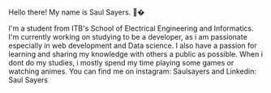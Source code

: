 Hello there! My name is Saul Sayers. 👋�

I'm a student from ITB's School of Electrical Engineering and Informatics. I'm currently working on studying to be a developer, as i am passionate especially in web development and Data science. I also have a passion for learning and sharing my knowledge with others a public as possible. When i dont do my studies, i mostly spend my time playing some games or watching animes. You can find me on instagram: Saulsayers and Linkedin: Saul Sayers

